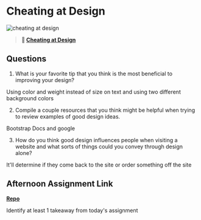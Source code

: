 # Cheating at Design

![cheating at design](https://bcw.blob.core.windows.net/public/img/courses/5247609446691139)

> **📖 [Cheating at Design](https://codeworksacademy.com/fs-student-guide/resources/wk1/04-Cheating-at-Design)**

## Questions

1. What is your favorite tip that you think is the most beneficial to improving your design? 

Using color and weight instead of size on text and using two different background colors

2. Compile a couple resources that you think might be helpful when trying to review examples of good design ideas. 

Bootstrap Docs and google

3. How do you think good design influences people when visiting a website and what sorts of things could you convey through design alone? 

It'll determine if they come back to the site or order something off the site

## Afternoon Assignment Link

**[Repo](httpshttps://github.com/zaneljensen/fs-journal/blob/main/reflections/week01/03.md)**

Identify at least 1 takeaway from today's assignment
